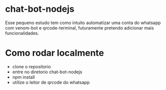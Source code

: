 # chat-bot-nodejs
Esse pequeno estudo tem como intuito automatizar uma conta do whatsapp com venom-bot e qrcode-terminal, futuramente pretendo adicionar mais funcionalidades.
# Como rodar localmente
* clone o repositorio
* entre no diretorio chat-bot-nodejs
* npm install
* utilize o leitor de qrcode do whatsapp
